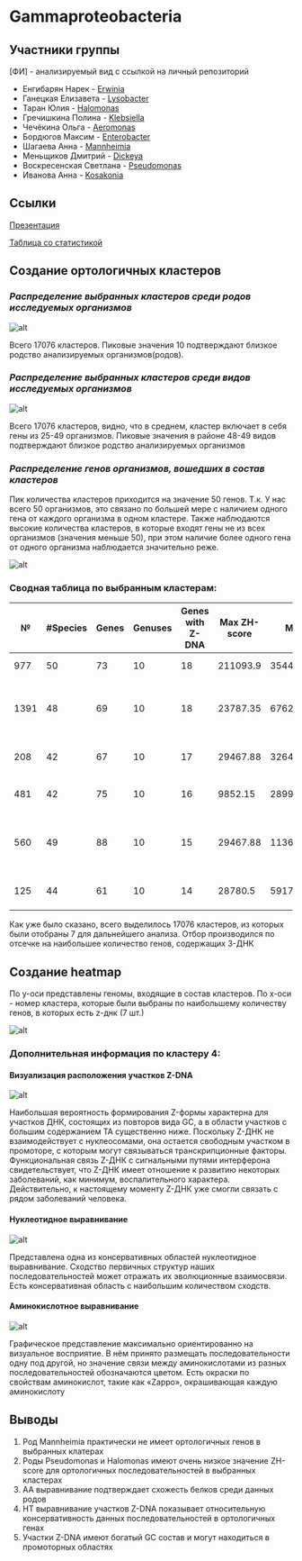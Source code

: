 # Gammaproteobacteria

## Участники группы
[ФИ] - анализируемый вид с ссылкой на личный репозиторий

+ Енгибарян Нарек - [Erwinia](https://github.com/narek01/hse22_project)
+ Ганецкая Елизавета - [Lysobacter](https://github.com/clumsyred-fox/hse22_project)
+ Таран Юлия - [Halomonas](https://github.com/tomat8jpg/hse2022_project)
+ Гречишкина Полина - [Klebsiella](https://github.com/Monopollia/HSE_project_22_orgs)
+ Чечёкина Ольга - [Aeromonas](https://github.com/OlgaChechekina/Z-DNA_Aeromonas)
+ Бордюгов Максим - [Enterobacter](https://github.com/DedAzaMarks/hse22_project)
+ Шагаева Анна - [Mannheimia](https://github.com/shaggy99999/hse22_project)
+ Меньщиков Дмитрий - [Dickeya](https://github.com/mrGnost/hse22_project)
+ Воскресенская Светлана - [Pseudomonas](https://github.com/svetlana-voskr/hse22_project)
+ Иванова Анна - [Kosakonia](https://github.com/AnnaIvanovaaa/hse22_project)

## Ссылки

[Презентация](https://docs.google.com/presentation/d/1LozU8K9kk02SkZyUv_IBtKXBfuWemxfC3j8vcfUJtqk/edit#slide=id.p)

[Таблица со статистикой](https://github.com/svetlana-voskr/project-group-Gammaproteobacteria-1/blob/lana/all_cluster_stats.tsv)

## Создание ортологичных кластеров

### *Распределение выбранных кластеров среди родов исследуемых организмов*
![alt](https://github.com/svetlana-voskr/project-group-Gammaproteobacteria-1/blob/lana/pictures/genuses_distribution.png) 

Всего 17076 кластеров. Пиковые значения 10 подтверждают близкое родство анализируемых организмов(родов).

### *Распределение выбранных кластеров среди видов исследуемых организмов*
![alt](https://github.com/svetlana-voskr/project-group-Gammaproteobacteria-1/blob/lana/pictures/species_distribution.png)

Всего 17076 кластеров, видно, что в среднем, кластер включает в себя гены из 25-49 организмов. Пиковые значения в районе 48-49 видов подтверждают близкое родство анализируемых организмов

### *Распределение генов организмов, вошедших в состав кластеров*

Пик количества кластеров приходится на значение 50 генов. Т.к. У нас всего 50 организмов, это связано по большей мере с наличием одного гена от каждого организма в одном кластере. Также наблюдаются высокие количества кластеров, в которые входят гены не из всех организмов (значения меньше 50), при этом наличие более одного гена от одного организма наблюдается значительно реже.

![alt](https://github.com/svetlana-voskr/project-group-Gammaproteobacteria-1/blob/lana/pictures/genes_distribution.png)

### Сводная таблица по выбранным кластерам:

| № | #Species | Genes | Genuses | Genes with Z-DNA | Max ZH-score | Mean ZH-Sqore | Function |
|---|---|---|---|---|---|---|---|
| 977 | 50 | 73 | 10 | 18 | 211093.9 | 35448.16305 | Cysteine desulfurase |
| 1391 | 48 | 69 | 10 | 18 | 23787.35 | 6762.25306667 | Sec-independent protein tranclocase subunit tata |
| 208 | 42 | 67 | 10 | 17 | 29467.88 | 3264.72525882353 | P-ii family nitrogen regulator |
| 481 | 42 | 75 | 10 | 16 | 9852.15 | 2899.2377374999996 | Hth-type transqriptional repressor purr |
| 560 | 49 | 88 | 10 | 15 | 29467.88 | 11363.64275999999 | Lipoprotein-releasing abc transporter permease subunit lole |
| 125 | 44 | 61 | 10 | 14 | 28780.5 | 5917.269785714286 | Pts phossphocarrier protien npr |

Как уже было сказано, всего выделилось 17076 кластеров, из которых были отобраны 7 для дальнейшего анализа. Отбор производился по отсечке на наибольшее количество генов, содержащих З-ДНК

## Создание heatmap

По у-оси представлены геномы, входящие в состав кластеров.
По х-оси - номер кластера, которые были выбраны по наибольшему количеству генов, в которых есть z-днк (7 шт.)

![alt](https://github.com/svetlana-voskr/project-group-Gammaproteobacteria-1/blob/lana/pictures/heatmap_with_annotation.png)

### Дополнительная информация по кластеру 4:

#### Визуализация расположения участков Z-DNA

![alt](https://github.com/svetlana-voskr/project-group-Gammaproteobacteria-1/blob/lana/pictures/Cluster_and_zdna.png)

Наибольшая вероятность формирования Z-формы характерна для участков ДНК, состоящих из повторов вида GC, а в области участков с большим содержанием TA существенно ниже.
Поскольку Z-ДНК не взаимодействует с нуклеосомами, она остается свободным участком в промоторе, с которым могут связываться транскрипционные факторы. 
Функциональная связь Z-ДНК с сигнальными путями интерферона свидетельствует, что Z-ДНК имеет отношение к развитию некоторых заболеваний, как минимум, воспалительного характера. Действительно, к настоящему моменту Z-ДНК уже смогли связать с рядом заболеваний человека.

#### Нуклеотидное выравнивание 

![alt](https://github.com/svetlana-voskr/project-group-Gammaproteobacteria-1/blob/lana/pictures/cluster_4_na.png)

Представлена одна из консервативных областей нуклеотидное выравнивание.
Сходство первичных структур наших последовательностей может отражать их эволюционные взаимосвязи. Есть консервативная область с наибольшим количеством сходств.

#### Аминокислотное выравнивание

![alt](https://github.com/svetlana-voskr/project-group-Gammaproteobacteria-1/blob/lana/pictures/cluster_4_protein.png)

Графическое представление максимально ориентированно на визуальное восприятие. В нём принято размещать последовательности одну под другой, но значение связи между аминокислотами из разных последовательностей обозначаются цветом. Есть окраски по свойствам аминокислот, такие как «Zappo», окрашивающая каждую аминокислоту

## Выводы

1) Род Mannheimia практически не имеет ортологичных генов в выбранных клатерах
2) Роды Pseudomonas и Halomonas имеют очень низкое значение ZH-score для ортологичных последовательностей в выбранных кластерах
3) АА выравнивание подтверждает схожесть белков среди данных родов
4) НТ выравнивание участков Z-DNA показывает относительную консервативность данных последовательностей в ортологичных генах
5) Участки Z-DNA имеют богатый GC состав и могут находиться в промоторных областях





